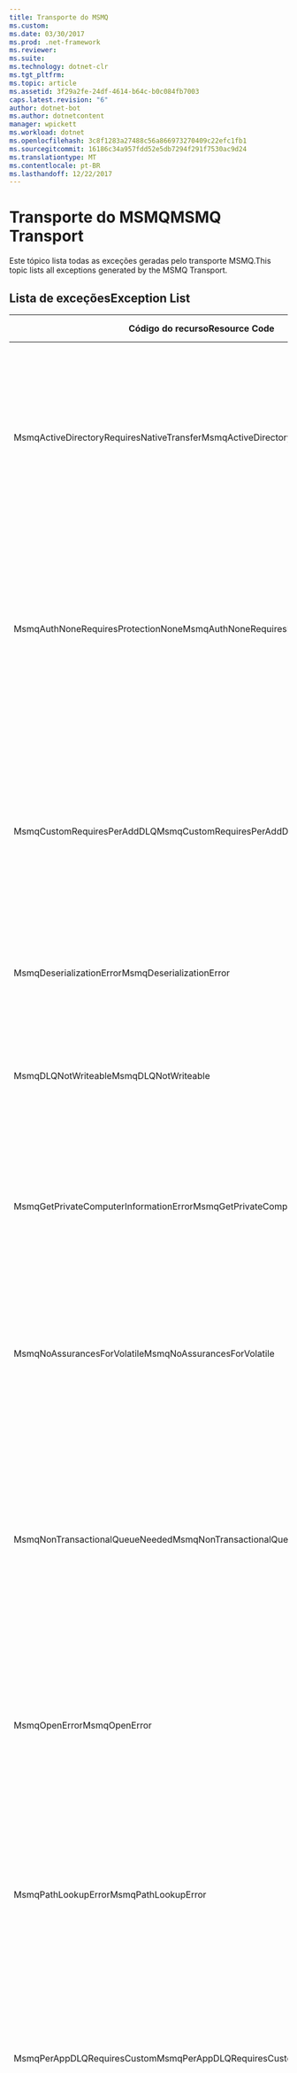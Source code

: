 ```yaml
---
title: Transporte do MSMQ
ms.custom: 
ms.date: 03/30/2017
ms.prod: .net-framework
ms.reviewer: 
ms.suite: 
ms.technology: dotnet-clr
ms.tgt_pltfrm: 
ms.topic: article
ms.assetid: 3f29a2fe-24df-4614-b64c-b0c084fb7003
caps.latest.revision: "6"
author: dotnet-bot
ms.author: dotnetcontent
manager: wpickett
ms.workload: dotnet
ms.openlocfilehash: 3c8f1283a27488c56a866973270409c22efc1fb1
ms.sourcegitcommit: 16186c34a957fdd52e5db7294f291f7530ac9d24
ms.translationtype: MT
ms.contentlocale: pt-BR
ms.lasthandoff: 12/22/2017
---
```

# <a name="msmq-transport"></a><span data-ttu-id="55970-102">Transporte do MSMQ</span><span class="sxs-lookup"><span data-stu-id="55970-102">MSMQ Transport</span></span>
<span data-ttu-id="55970-103">Este tópico lista todas as exceções geradas pelo transporte MSMQ.</span><span class="sxs-lookup"><span data-stu-id="55970-103">This topic lists all exceptions generated by the MSMQ Transport.</span></span>  
  
## <a name="exception-list"></a><span data-ttu-id="55970-104">Lista de exceções</span><span class="sxs-lookup"><span data-stu-id="55970-104">Exception List</span></span>  
  
|<span data-ttu-id="55970-105">Código do recurso</span><span class="sxs-lookup"><span data-stu-id="55970-105">Resource Code</span></span>|<span data-ttu-id="55970-106">Cadeia de caracteres de recurso</span><span class="sxs-lookup"><span data-stu-id="55970-106">Resource String</span></span>|  
|-------------------|---------------------|  
|<span data-ttu-id="55970-107">MsmqActiveDirectoryRequiresNativeTransfer</span><span class="sxs-lookup"><span data-stu-id="55970-107">MsmqActiveDirectoryRequiresNativeTransfer</span></span>|<span data-ttu-id="55970-108">A validação de associação para a mensagem de falha.</span><span class="sxs-lookup"><span data-stu-id="55970-108">The binding validation for the message failed.</span></span> <span data-ttu-id="55970-109">O cliente não pode enviar mensagens.</span><span class="sxs-lookup"><span data-stu-id="55970-109">The client cannot send messages.</span></span> <span data-ttu-id="55970-110">Um conflito nas propriedades da associação causou essa falha.</span><span class="sxs-lookup"><span data-stu-id="55970-110">A conflict in the binding properties caused this failure.</span></span> <span data-ttu-id="55970-111">A propriedade UseActiveDirectory está definida como true e QueueTransferProtocol está definida como Native.</span><span class="sxs-lookup"><span data-stu-id="55970-111">The UseActiveDirectory is set to true and QueueTransferProtocol is set to Native.</span></span> <span data-ttu-id="55970-112">Para resolver o conflito, corrija uma das propriedades.</span><span class="sxs-lookup"><span data-stu-id="55970-112">To resolve the conflict, correct one of the properties.</span></span>|  
|<span data-ttu-id="55970-113">MsmqAuthNoneRequiresProtectionNone</span><span class="sxs-lookup"><span data-stu-id="55970-113">MsmqAuthNoneRequiresProtectionNone</span></span>|<span data-ttu-id="55970-114">A validação de associação para o serviço falhou.</span><span class="sxs-lookup"><span data-stu-id="55970-114">The binding validation for the service failed.</span></span> <span data-ttu-id="55970-115">O ponto de extremidade de serviço ou o cliente não pode ser iniciado.</span><span class="sxs-lookup"><span data-stu-id="55970-115">The service endpoint or the client cannot be started.</span></span> <span data-ttu-id="55970-116">Um conflito nas propriedades da associação causou essa falha.</span><span class="sxs-lookup"><span data-stu-id="55970-116">A conflict in the binding properties caused this failure.</span></span> <span data-ttu-id="55970-117">MsmqAuthenticationMode está definida como None e MsmqProtectionLevel não está definida como None.</span><span class="sxs-lookup"><span data-stu-id="55970-117">The MsmqAuthenticationMode is set to None and MsmqProtectionLevel is not set to None.</span></span> <span data-ttu-id="55970-118">Para resolver o conflito, corrija uma das propriedades.</span><span class="sxs-lookup"><span data-stu-id="55970-118">To resolve to conflict, correct one of the properties.</span></span>|  
|<span data-ttu-id="55970-119">MsmqCustomRequiresPerAddDLQ</span><span class="sxs-lookup"><span data-stu-id="55970-119">MsmqCustomRequiresPerAddDLQ</span></span>|<span data-ttu-id="55970-120">A validação de associação para a mensagem de falha.</span><span class="sxs-lookup"><span data-stu-id="55970-120">The binding validation for the message failed.</span></span> <span data-ttu-id="55970-121">O cliente não é possível enviar a mensagem.</span><span class="sxs-lookup"><span data-stu-id="55970-121">The client cannot send the message.</span></span> <span data-ttu-id="55970-122">A propriedade DeadLetterQueue está definida como Custom, mas a propriedade CustomDeadLetterQueue não está especificada.</span><span class="sxs-lookup"><span data-stu-id="55970-122">The DeadLetterQueue is set to Custom, but the CustomDeadLetterQueue is not specified.</span></span> <span data-ttu-id="55970-123">Especifique o URI da fila de mensagens mortas para cada aplicativo na propriedade CustomDeadLetterQueue.</span><span class="sxs-lookup"><span data-stu-id="55970-123">Specify the URI of the dead letter queue for each application in the CustomDeadLetterQueue property.</span></span>|  
|<span data-ttu-id="55970-124">MsmqDeserializationError</span><span class="sxs-lookup"><span data-stu-id="55970-124">MsmqDeserializationError</span></span>|<span data-ttu-id="55970-125">Ocorreu um erro ao desserializar a mensagem XML.</span><span class="sxs-lookup"><span data-stu-id="55970-125">An error was encountered while deserializing the XML message.</span></span> <span data-ttu-id="55970-126">A mensagem não pode ser recebida e é descartada.</span><span class="sxs-lookup"><span data-stu-id="55970-126">The message cannot be received and is dropped.</span></span>|  
|<span data-ttu-id="55970-127">MsmqDLQNotWriteable</span><span class="sxs-lookup"><span data-stu-id="55970-127">MsmqDLQNotWriteable</span></span>|<span data-ttu-id="55970-128">Falha na validação de associação para o cliente.</span><span class="sxs-lookup"><span data-stu-id="55970-128">The binding validation for the client failed.</span></span> <span data-ttu-id="55970-129">O cliente não pode enviar uma mensagem.</span><span class="sxs-lookup"><span data-stu-id="55970-129">The client cannot send a message.</span></span> <span data-ttu-id="55970-130">A fila de mensagens mortas especificada não existe ou não pode ser gravada.</span><span class="sxs-lookup"><span data-stu-id="55970-130">The specified dead-letter queue does not exist or cannot be written.</span></span> <span data-ttu-id="55970-131">Certifique-se de que a fila existe com a autorização adequada para gravar nele.</span><span class="sxs-lookup"><span data-stu-id="55970-131">Ensure the queue exists with the proper authorization to write to it.</span></span>|  
|<span data-ttu-id="55970-132">MsmqGetPrivateComputerInformationError</span><span class="sxs-lookup"><span data-stu-id="55970-132">MsmqGetPrivateComputerInformationError</span></span>|<span data-ttu-id="55970-133">A verificação de versão falhou com o erro especificado.</span><span class="sxs-lookup"><span data-stu-id="55970-133">The version check failed with the specified error.</span></span> <span data-ttu-id="55970-134">A versão do MSMQ não pode ser detectada por todas as operações que estão no canal em fila falharão.</span><span class="sxs-lookup"><span data-stu-id="55970-134">The version of MSMQ cannot be detected All operations that are on the queued channel will fail.</span></span> <span data-ttu-id="55970-135">Verifique se o MSMQ está instalado e está disponível.</span><span class="sxs-lookup"><span data-stu-id="55970-135">Ensure that MSMQ is installed and is available.</span></span>|  
|<span data-ttu-id="55970-136">MsmqNoAssurancesForVolatile</span><span class="sxs-lookup"><span data-stu-id="55970-136">MsmqNoAssurancesForVolatile</span></span>|<span data-ttu-id="55970-137">A validação de associação para o serviço falhou.</span><span class="sxs-lookup"><span data-stu-id="55970-137">The binding validation for the service failed.</span></span> <span data-ttu-id="55970-138">O ponto de extremidade de serviço ou o cliente não pode ser iniciado.</span><span class="sxs-lookup"><span data-stu-id="55970-138">The service endpoint or the client cannot be started.</span></span> <span data-ttu-id="55970-139">A propriedade ExactlyOnce está definida como true e a propriedade Durable é definido como false.</span><span class="sxs-lookup"><span data-stu-id="55970-139">The ExactlyOnce property is set to true and the Durable property is set to false.</span></span> <span data-ttu-id="55970-140">Não há suporte para isso.</span><span class="sxs-lookup"><span data-stu-id="55970-140">This is not supported.</span></span> <span data-ttu-id="55970-141">Para resolver o conflito, corrija uma dessas propriedades.</span><span class="sxs-lookup"><span data-stu-id="55970-141">To resolve the conflict, correct one of these properties.</span></span>|  
|<span data-ttu-id="55970-142">MsmqNonTransactionalQueueNeeded</span><span class="sxs-lookup"><span data-stu-id="55970-142">MsmqNonTransactionalQueueNeeded</span></span>|<span data-ttu-id="55970-143">Foi detectada uma incompatibilidade entre a ligação e a configuração de fila do MSMQ.</span><span class="sxs-lookup"><span data-stu-id="55970-143">A mismatch between the binding and MSMQ queue configuration was detected.</span></span> <span data-ttu-id="55970-144">O ponto de extremidade de serviço não pode ser iniciado.</span><span class="sxs-lookup"><span data-stu-id="55970-144">The service endpoint cannot be started.</span></span> <span data-ttu-id="55970-145">A propriedade ExactlyOnce está definida como false e ler mensagens de fila é transacional.</span><span class="sxs-lookup"><span data-stu-id="55970-145">The ExactlyOnce property is set to false and the queue to read messages from is a transactional queue.</span></span> <span data-ttu-id="55970-146">Corrija o erro definindo a propriedade ExactlyOnce como true ou crie uma associação não transacional.</span><span class="sxs-lookup"><span data-stu-id="55970-146">Correct the error by setting the ExactlyOnce property to true or create a non-transactional binding.</span></span>|  
|<span data-ttu-id="55970-147">MsmqOpenError</span><span class="sxs-lookup"><span data-stu-id="55970-147">MsmqOpenError</span></span>|<span data-ttu-id="55970-148">Ocorreu um erro ao abrir a fila especificada.</span><span class="sxs-lookup"><span data-stu-id="55970-148">An error occurred while opening the specified queue.</span></span> <span data-ttu-id="55970-149">A mensagem não pode ser enviada ou recebida da fila.</span><span class="sxs-lookup"><span data-stu-id="55970-149">The message cannot be sent or received from the queue.</span></span> <span data-ttu-id="55970-150">Certifique-se de que o MSMQ está instalado e em execução.</span><span class="sxs-lookup"><span data-stu-id="55970-150">Ensure that MSMQ is installed and running.</span></span> <span data-ttu-id="55970-151">Certifique-se também de que a fila está disponível para ser aberto com o modo de acesso necessários e a autorização.</span><span class="sxs-lookup"><span data-stu-id="55970-151">Also ensure that the queue is available to open with the required access mode and authorization.</span></span>|  
|<span data-ttu-id="55970-152">MsmqPathLookupError</span><span class="sxs-lookup"><span data-stu-id="55970-152">MsmqPathLookupError</span></span>|<span data-ttu-id="55970-153">Ocorreu um erro ao converter o nome de caminho de fila especificado para o nome de formato.</span><span class="sxs-lookup"><span data-stu-id="55970-153">An error occurred when converting the specified queue path name to the format name.</span></span> <span data-ttu-id="55970-154">Falharam de todas as operações no canal em fila.</span><span class="sxs-lookup"><span data-stu-id="55970-154">All operations on the queued channel failed.</span></span> <span data-ttu-id="55970-155">Certifique-se de que o endereço da fila é válido.</span><span class="sxs-lookup"><span data-stu-id="55970-155">Ensure that the queue address is valid.</span></span> <span data-ttu-id="55970-156">MSMQ deve ser instalado com a integração do Active Directory habilitada e o acesso a ele está disponível.</span><span class="sxs-lookup"><span data-stu-id="55970-156">MSMQ must be installed with Active Directory integration enabled and access to it is available.</span></span>|  
|<span data-ttu-id="55970-157">MsmqPerAppDLQRequiresCustom</span><span class="sxs-lookup"><span data-stu-id="55970-157">MsmqPerAppDLQRequiresCustom</span></span>|<span data-ttu-id="55970-158">Falha na validação de associação no cliente.</span><span class="sxs-lookup"><span data-stu-id="55970-158">The binding validation on the client failed.</span></span> <span data-ttu-id="55970-159">O cliente não pode enviar mensagens.</span><span class="sxs-lookup"><span data-stu-id="55970-159">The client cannot send messages.</span></span> <span data-ttu-id="55970-160">A propriedade CustomDeadLetterQueue está definida, mas a propriedade DeadLetterQueue não está definida como personalizado.</span><span class="sxs-lookup"><span data-stu-id="55970-160">The CustomDeadLetterQueue property is set, but the DeadLetterQueue property is not set to Custom.</span></span> <span data-ttu-id="55970-161">Defina a propriedade DeadLetterQueue como Custom.</span><span class="sxs-lookup"><span data-stu-id="55970-161">Set the DeadLetterQueue property to Custom.</span></span>|  
|<span data-ttu-id="55970-162">MsmqPerAppDLQRequiresExactlyOnce</span><span class="sxs-lookup"><span data-stu-id="55970-162">MsmqPerAppDLQRequiresExactlyOnce</span></span>|<span data-ttu-id="55970-163">Falha na validação de associação para o cliente.</span><span class="sxs-lookup"><span data-stu-id="55970-163">The binding validation for the client failed.</span></span> <span data-ttu-id="55970-164">O cliente não pode enviar mensagens.</span><span class="sxs-lookup"><span data-stu-id="55970-164">The client cannot send messages.</span></span> <span data-ttu-id="55970-165">Um conflito nas propriedades da associação está causando a falha.</span><span class="sxs-lookup"><span data-stu-id="55970-165">A conflict in the binding properties is causing the failure.</span></span> <span data-ttu-id="55970-166">Para usar a fila de mensagens mortas personalizada, ExactlyOnce deve ser definido como verdadeiro para resolver o conflito.</span><span class="sxs-lookup"><span data-stu-id="55970-166">To use the custom dead-letter queue, ExactlyOnce must be set to true to resolve to conflict.</span></span>|  
|<span data-ttu-id="55970-167">MsmqPerAppDLQRequiresMsmq4</span><span class="sxs-lookup"><span data-stu-id="55970-167">MsmqPerAppDLQRequiresMsmq4</span></span>|<span data-ttu-id="55970-168">Foi detectada uma incompatibilidade entre a ligação e a configuração do MSMQ.</span><span class="sxs-lookup"><span data-stu-id="55970-168">A mismatch between the binding and MSMQ configuration was detected.</span></span> <span data-ttu-id="55970-169">O cliente não pode enviar mensagens.</span><span class="sxs-lookup"><span data-stu-id="55970-169">The client cannot send messages.</span></span> <span data-ttu-id="55970-170">Para usar a fila de mensagens mortas personalizada, você deve ter o MSMQ versão 4.0 ou superior.</span><span class="sxs-lookup"><span data-stu-id="55970-170">To use the custom dead-letter queue, you must have MSMQ version 4.0 or higher.</span></span> <span data-ttu-id="55970-171">Se você não tiver o MSMQ versão 4.0 ou superior, defina a propriedade DeadLetterQueue como System ou None.</span><span class="sxs-lookup"><span data-stu-id="55970-171">If you do not have MSMQ version 4.0 or higher set the DeadLetterQueue property to System or None.</span></span>|  
|<span data-ttu-id="55970-172">MsmqReceiveError</span><span class="sxs-lookup"><span data-stu-id="55970-172">MsmqReceiveError</span></span>|<span data-ttu-id="55970-173">Ocorreu um erro ao receber uma mensagem da fila.</span><span class="sxs-lookup"><span data-stu-id="55970-173">An error occurred while receiving a message from the queue.</span></span> <span data-ttu-id="55970-174">Certifique-se de que o MSMQ está instalado e em execução.</span><span class="sxs-lookup"><span data-stu-id="55970-174">Ensure that MSMQ is installed and running.</span></span> <span data-ttu-id="55970-175">Verifique se que a fila está disponível para recebimento.</span><span class="sxs-lookup"><span data-stu-id="55970-175">Make sure the queue is available to receive from.</span></span>|  
|<span data-ttu-id="55970-176">MsmqSameTransactionExpected</span><span class="sxs-lookup"><span data-stu-id="55970-176">MsmqSameTransactionExpected</span></span>|<span data-ttu-id="55970-177">Ocorreu um erro de transação para esta sessão.</span><span class="sxs-lookup"><span data-stu-id="55970-177">A transaction error occurred for this session.</span></span> <span data-ttu-id="55970-178">O canal da sessão está com defeito.</span><span class="sxs-lookup"><span data-stu-id="55970-178">The session channel is faulted.</span></span> <span data-ttu-id="55970-179">Mensagens na sessão não podem ser enviadas ou recebidas.</span><span class="sxs-lookup"><span data-stu-id="55970-179">Messages in the session cannot be sent or received.</span></span> <span data-ttu-id="55970-180">Uma sessão em fila não pode ser associada a mais de uma transação.</span><span class="sxs-lookup"><span data-stu-id="55970-180">A queued session cannot be associated with more than one transaction.</span></span> <span data-ttu-id="55970-181">Certifique-se de que todas as mensagens na sessão são enviadas ou recebidos por meio de uma única transação.</span><span class="sxs-lookup"><span data-stu-id="55970-181">Ensure that all messages in the session are sent or received using a single transaction.</span></span>|  
|<span data-ttu-id="55970-182">MsmqSendError</span><span class="sxs-lookup"><span data-stu-id="55970-182">MsmqSendError</span></span>|<span data-ttu-id="55970-183">Ocorreu um erro ao enviar para a fila especificada.</span><span class="sxs-lookup"><span data-stu-id="55970-183">An error occurred while sending to the specified queue.</span></span> <span data-ttu-id="55970-184">Certifique-se de que o MSMQ está instalado e em execução.</span><span class="sxs-lookup"><span data-stu-id="55970-184">Ensure that MSMQ is installed and running.</span></span> <span data-ttu-id="55970-185">Se você estiver enviando a uma fila local, certifique-se de que a fila existe com a autorização e o modo de acesso necessário.</span><span class="sxs-lookup"><span data-stu-id="55970-185">If you are sending to a local queue, ensure the queue exists with the required access mode and authorization.</span></span>|  
|<span data-ttu-id="55970-186">MsmqTimeSpanTooLarge</span><span class="sxs-lookup"><span data-stu-id="55970-186">MsmqTimeSpanTooLarge</span></span>|<span data-ttu-id="55970-187">O tempo de vida da mensagem é muito grande.</span><span class="sxs-lookup"><span data-stu-id="55970-187">The message time to live is too large.</span></span> <span data-ttu-id="55970-188">Não é possível enviar a mensagem.</span><span class="sxs-lookup"><span data-stu-id="55970-188">The message cannot be sent.</span></span> <span data-ttu-id="55970-189">A tempo de vida (TTL) da mensagem não pode exceder o valor máximo de Int32.</span><span class="sxs-lookup"><span data-stu-id="55970-189">The message Time To Live (TTL) cannot exceed the Int32 maximum value.</span></span>|  
|<span data-ttu-id="55970-190">MsmqTokenProviderNeededForCertificates</span><span class="sxs-lookup"><span data-stu-id="55970-190">MsmqTokenProviderNeededForCertificates</span></span>|<span data-ttu-id="55970-191">Não é possível encontrar um X509SecurityTokenProvider.</span><span class="sxs-lookup"><span data-stu-id="55970-191">An X509SecurityTokenProvider cannot be found.</span></span> <span data-ttu-id="55970-192">Não é possível enviar a mensagem.</span><span class="sxs-lookup"><span data-stu-id="55970-192">The message cannot be sent.</span></span> <span data-ttu-id="55970-193">O modo de autenticação de certificado requer um provedor de token x. 509.</span><span class="sxs-lookup"><span data-stu-id="55970-193">The certificate authentication mode requires an X.509 token provider.</span></span> <span data-ttu-id="55970-194">Certifique-se de que um provedor de token de segurança está disponível para o certificado instalado.</span><span class="sxs-lookup"><span data-stu-id="55970-194">Make sure a security token provider is available for the installed certificate.</span></span>|  
|<span data-ttu-id="55970-195">MsmqTransactedDLQExpected</span><span class="sxs-lookup"><span data-stu-id="55970-195">MsmqTransactedDLQExpected</span></span>|<span data-ttu-id="55970-196">Ocorreu uma incompatibilidade entre a ligação e a configuração do MSMQ.</span><span class="sxs-lookup"><span data-stu-id="55970-196">A mismatch occurred between the binding and the MSMQ configuration.</span></span> <span data-ttu-id="55970-197">Não não possível enviar mensagens.</span><span class="sxs-lookup"><span data-stu-id="55970-197">Messages cannot be sent.</span></span> <span data-ttu-id="55970-198">A fila de mensagens mortas personalizada especificada na associação deve ser uma fila de transações.</span><span class="sxs-lookup"><span data-stu-id="55970-198">The custom dead-letter queue specified in the binding must be a transaction queue.</span></span> <span data-ttu-id="55970-199">Certifique-se de que o endereço da fila de mensagens mortas personalizada está correto e se a fila é transacional.</span><span class="sxs-lookup"><span data-stu-id="55970-199">Ensure that the custom dead-letter queue address is correct and the queue is a transactional queue.</span></span>|  
|<span data-ttu-id="55970-200">MsmqTransactionalQueueNeeded</span><span class="sxs-lookup"><span data-stu-id="55970-200">MsmqTransactionalQueueNeeded</span></span>|<span data-ttu-id="55970-201">Ocorreu uma incompatibilidade entre a ligação e a configuração de fila do MSMQ.</span><span class="sxs-lookup"><span data-stu-id="55970-201">A mismatch between the binding and the MSMQ queue configuration occurred.</span></span> <span data-ttu-id="55970-202">O ponto de extremidade de serviço não pode ser iniciado.</span><span class="sxs-lookup"><span data-stu-id="55970-202">The service endpoint cannot be started.</span></span> <span data-ttu-id="55970-203">A propriedade ExactlyOnce está definida como true e a fila para ler mensagens de não é uma fila transacional.</span><span class="sxs-lookup"><span data-stu-id="55970-203">The ExactlyOnce property is set to true and the queue to read messages from is not a transactional queue.</span></span> <span data-ttu-id="55970-204">Para corrigir o erro, defina a propriedade ExactlyOnce como false ou criar uma fila transacional para essa associação.</span><span class="sxs-lookup"><span data-stu-id="55970-204">To correct to the error, set the ExactlyOnce property to false or create a transactional queue for this binding.</span></span>|  
|<span data-ttu-id="55970-205">MsmqTransactionCurrentRequired</span><span class="sxs-lookup"><span data-stu-id="55970-205">MsmqTransactionCurrentRequired</span></span>|<span data-ttu-id="55970-206">Nenhuma transação está disponível para enviar mensagens na sessão.</span><span class="sxs-lookup"><span data-stu-id="55970-206">No transaction is available to send messages in the session.</span></span> <span data-ttu-id="55970-207">Para enviar uma mensagem em uma sessão em fila requer uma transação.</span><span class="sxs-lookup"><span data-stu-id="55970-207">To send a message in a queued session requires a transaction.</span></span> <span data-ttu-id="55970-208">Certifique-se de que um escopo de transação está especificado para enviar a mensagem na sessão.</span><span class="sxs-lookup"><span data-stu-id="55970-208">Ensure that a transaction scope is specified to send the message in the session.</span></span>|  
|<span data-ttu-id="55970-209">MsmqTransactionRequired</span><span class="sxs-lookup"><span data-stu-id="55970-209">MsmqTransactionRequired</span></span>|<span data-ttu-id="55970-210">Uma transação é necessária, mas não está disponível.</span><span class="sxs-lookup"><span data-stu-id="55970-210">A transaction is required but is not available.</span></span> <span data-ttu-id="55970-211">As mensagens não podem ser enviadas ou recebidas.</span><span class="sxs-lookup"><span data-stu-id="55970-211">Messages cannot be sent or received.</span></span> <span data-ttu-id="55970-212">Certifique-se de que o escopo de transação é especificado para enviar ou receber mensagens.</span><span class="sxs-lookup"><span data-stu-id="55970-212">Ensure that the transaction scope is specified to send or receive messages.</span></span>|  
|<span data-ttu-id="55970-213">MsmqUnsupportedSerializationFormat</span><span class="sxs-lookup"><span data-stu-id="55970-213">MsmqUnsupportedSerializationFormat</span></span>|<span data-ttu-id="55970-214">Ocorreu um erro de desserialização.</span><span class="sxs-lookup"><span data-stu-id="55970-214">A deserialization error occurred.</span></span> <span data-ttu-id="55970-215">A mensagem não pode ser recebida e é descartada.</span><span class="sxs-lookup"><span data-stu-id="55970-215">The message cannot be received and is dropped.</span></span> <span data-ttu-id="55970-216">Não há suporte para o formato de serialização especificada.</span><span class="sxs-lookup"><span data-stu-id="55970-216">The specified serialization format is not supported.</span></span>|  
|<span data-ttu-id="55970-217">MsmqWrongPrivateQueueSyntax</span><span class="sxs-lookup"><span data-stu-id="55970-217">MsmqWrongPrivateQueueSyntax</span></span>|<span data-ttu-id="55970-218">A URL é inválida.</span><span class="sxs-lookup"><span data-stu-id="55970-218">The URL is invalid.</span></span> <span data-ttu-id="55970-219">A URL para a fila não pode conter o caractere '$'.</span><span class="sxs-lookup"><span data-stu-id="55970-219">The URL for the queue cannot contain the '$' character.</span></span> <span data-ttu-id="55970-220">Use a sintaxe no MSMQ: //machine/private/queueName para endereçar uma fila particular.</span><span class="sxs-lookup"><span data-stu-id="55970-220">Use the syntax in net.msmq://machine/private/queueName to address a private queue.</span></span>|
